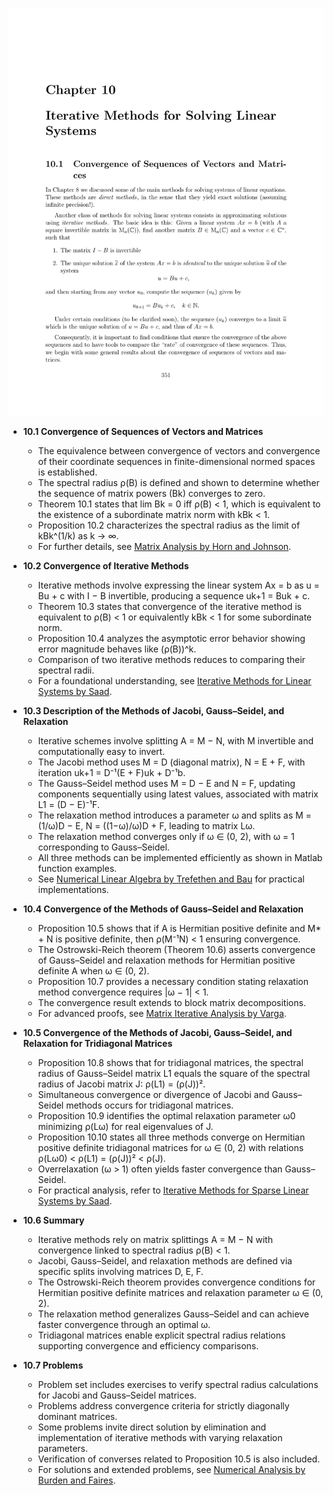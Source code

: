 ![ATD-ch10-linalg-iterative-solvers](ATD-ch10-linalg-iterative-solvers.best.png)

- **10.1 Convergence of Sequences of Vectors and Matrices**
  - The equivalence between convergence of vectors and convergence of their coordinate sequences in finite-dimensional normed spaces is established.
  - The spectral radius ρ(B) is defined and shown to determine whether the sequence of matrix powers (Bk) converges to zero.
  - Theorem 10.1 states that lim Bk = 0 iff ρ(B) < 1, which is equivalent to the existence of a subordinate matrix norm with kBk < 1.
  - Proposition 10.2 characterizes the spectral radius as the limit of kBk^(1/k) as k → ∞.
  - For further details, see [Matrix Analysis by Horn and Johnson](https://www.cambridge.org/core/books/matrix-analysis/1113F64676A7CC7DC4FEF9EE3623C4A2).

- **10.2 Convergence of Iterative Methods**
  - Iterative methods involve expressing the linear system Ax = b as u = Bu + c with I − B invertible, producing a sequence uk+1 = Buk + c.
  - Theorem 10.3 states that convergence of the iterative method is equivalent to ρ(B) < 1 or equivalently kBk < 1 for some subordinate norm.
  - Proposition 10.4 analyzes the asymptotic error behavior showing error magnitude behaves like (ρ(B))^k.
  - Comparison of two iterative methods reduces to comparing their spectral radii.
  - For a foundational understanding, see [Iterative Methods for Linear Systems by Saad](https://www.siam.org/books/siam-books/siam-series-on-numerical-analysis-and-scientific-computation).

- **10.3 Description of the Methods of Jacobi, Gauss–Seidel, and Relaxation**
  - Iterative schemes involve splitting A = M − N, with M invertible and computationally easy to invert.
  - The Jacobi method uses M = D (diagonal matrix), N = E + F, with iteration uk+1 = D⁻¹(E + F)uk + D⁻¹b.
  - The Gauss–Seidel method uses M = D − E and N = F, updating components sequentially using latest values, associated with matrix L1 = (D − E)⁻¹F.
  - The relaxation method introduces a parameter ω and splits as M = (1/ω)D − E, N = ((1−ω)/ω)D + F, leading to matrix Lω.
  - The relaxation method converges only if ω ∈ (0, 2), with ω = 1 corresponding to Gauss–Seidel.
  - All three methods can be implemented efficiently as shown in Matlab function examples.
  - See [Numerical Linear Algebra by Trefethen and Bau](https://epubs.siam.org/doi/book/10.1137/1.9780898719577) for practical implementations.

- **10.4 Convergence of the Methods of Gauss–Seidel and Relaxation**
  - Proposition 10.5 shows that if A is Hermitian positive definite and M* + N is positive definite, then ρ(M⁻¹N) < 1 ensuring convergence.
  - The Ostrowski-Reich theorem (Theorem 10.6) asserts convergence of Gauss–Seidel and relaxation methods for Hermitian positive definite A when ω ∈ (0, 2).
  - Proposition 10.7 provides a necessary condition stating relaxation method convergence requires |ω − 1| < 1.
  - The convergence result extends to block matrix decompositions.
  - For advanced proofs, see [Matrix Iterative Analysis by Varga](https://link.springer.com/book/10.1007/978-1-4612-5948-9).

- **10.5 Convergence of the Methods of Jacobi, Gauss–Seidel, and Relaxation for Tridiagonal Matrices**
  - Proposition 10.8 shows that for tridiagonal matrices, the spectral radius of Gauss–Seidel matrix L1 equals the square of the spectral radius of Jacobi matrix J: ρ(L1) = (ρ(J))².
  - Simultaneous convergence or divergence of Jacobi and Gauss–Seidel methods occurs for tridiagonal matrices.
  - Proposition 10.9 identifies the optimal relaxation parameter ω0 minimizing ρ(Lω) for real eigenvalues of J.
  - Proposition 10.10 states all three methods converge on Hermitian positive definite tridiagonal matrices for ω ∈ (0, 2) with relations ρ(Lω0) < ρ(L1) = (ρ(J))² < ρ(J).
  - Overrelaxation (ω > 1) often yields faster convergence than Gauss–Seidel.
  - For practical analysis, refer to [Iterative Methods for Sparse Linear Systems by Saad](https://www.siam.org/books/10-085).

- **10.6 Summary**
  - Iterative methods rely on matrix splittings A = M − N with convergence linked to spectral radius ρ(B) < 1.
  - Jacobi, Gauss–Seidel, and relaxation methods are defined via specific splits involving matrices D, E, F.
  - The Ostrowski-Reich theorem provides convergence conditions for Hermitian positive definite matrices and relaxation parameter ω ∈ (0, 2).
  - The relaxation method generalizes Gauss–Seidel and can achieve faster convergence through an optimal ω.
  - Tridiagonal matrices enable explicit spectral radius relations supporting convergence and efficiency comparisons.

- **10.7 Problems**
  - Problem set includes exercises to verify spectral radius calculations for Jacobi and Gauss–Seidel matrices.
  - Problems address convergence criteria for strictly diagonally dominant matrices.
  - Some problems invite direct solution by elimination and implementation of iterative methods with varying relaxation parameters.
  - Verification of converses related to Proposition 10.5 is also included.
  - For solutions and extended problems, see [Numerical Analysis by Burden and Faires](https://www.cengage.com/c/numerical-analysis-10e-burden).
